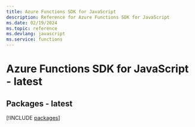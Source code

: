 ```yaml
---
title: Azure Functions SDK for JavaScript
description: Reference for Azure Functions SDK for JavaScript
ms.date: 02/19/2024
ms.topic: reference
ms.devlang: javascript
ms.service: functions
---
```

# Azure Functions SDK for JavaScript - latest
## Packages - latest
[!INCLUDE [packages](functions-index.md)]